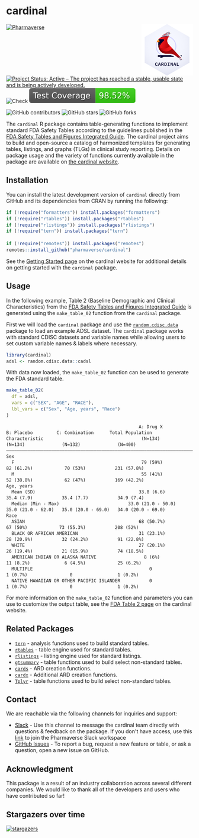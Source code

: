 # cardinal

<a href='https://pharmaverse.github.io/cardinal/'><img src="quarto/assets/images/logo/cardinal.png" align="right" height="139" style="max-width: 100%;"/></a>

<!-- start badges -->
[![Pharmaverse](https://pharmaverse.org/shields/cardinal.svg)](https://pharmaverse.org)
[![Project Status: Active – The project has reached a stable, usable state and is being actively developed.](https://www.repostatus.org/badges/latest/active.svg)](https://www.repostatus.org/#active)
![Check](https://github.com/pharmaverse/cardinal/actions/workflows/check.yaml/badge.svg)
![Test Coverage](https://raw.githubusercontent.com/pharmaverse/cardinal/_xml_coverage_reports/data/main/badge.svg)

![GitHub contributors](https://img.shields.io/github/contributors/pharmaverse/cardinal)
![GitHub stars](https://img.shields.io/github/stars/pharmaverse/cardinal?style=social)
![GitHub forks](https://img.shields.io/github/forks/pharmaverse/cardinal?style=social)
<!-- end badges -->

The `cardinal` R package contains table-generating functions to implement standard FDA Safety Tables according to the guidelines published in the [FDA Safety Tables and Figures Integrated Guide](https://downloads.regulations.gov/FDA-2022-N-1961-0046/attachment_1.pdf). The cardinal project aims to build and open-source a catalog of harmonized templates for generating tables, listings, and graphs (TLGs) in clinical study reporting. Details on package usage and the variety of functions currently available in the package are available on [the cardinal website](https://pharmaverse.github.io/cardinal/).

## Installation

You can install the latest development version of `cardinal` directly from GitHub and its dependencies from CRAN by running the following:

```r
if (!require("formatters")) install.packages("formatters")
if (!require("rtables")) install.packages("rtables")
if (!require("rlistings")) install.packages("rlistings")
if (!require("tern")) install.packages("tern")

if (!require("remotes")) install.packages("remotes")
remotes::install_github("pharmaverse/cardinal")
```

See the [Getting Started page](https://pharmaverse.github.io/cardinal/quarto/getting_started.html) on the cardinal website for additional details on getting started with the `cardinal` package.

## Usage

In the following example, Table 2 (Baseline Demographic and Clinical Characteristics) from the [FDA Safety Tables and Figures Integrated Guide](https://downloads.regulations.gov/FDA-2022-N-1961-0046/attachment_1.pdf) is generated using the `make_table_02` function from the `cardinal` package.

First we will load the `cardinal` package and use the [`random.cdisc.data`](https://github.com/insightsengineering/random.cdisc.data) package to load an example ADSL dataset. The `cardinal` package works with standard CDISC datasets and variable names while allowing users to set custom variable names & labels where necessary.

```r
library(cardinal)
adsl <- random.cdisc.data::cadsl
```

With data now loaded, the `make_table_02` function can be used to generate the FDA standard table.

```r
make_table_02(
  df = adsl,
  vars = c("SEX", "AGE", "RACE"),
  lbl_vars = c("Sex", "Age, years", "Race")
)
```

<!-- markdownlint-disable -->
```
                                                  A: Drug X            B: Placebo         C: Combination      Total Population 
Characteristic                                     (N=134)              (N=134)              (N=132)              (N=400)      
———————————————————————————————————————————————————————————————————————————————————————————————————————————————————————————————
Sex                                                                                                                            
  F                                                79 (59%)            82 (61.2%)            70 (53%)           231 (57.8%)    
  M                                                55 (41%)            52 (38.8%)            62 (47%)           169 (42.2%)    
Age, years                                                                                                                     
  Mean (SD)                                       33.8 (6.6)           35.4 (7.9)           35.4 (7.7)           34.9 (7.4)    
  Median (Min - Max)                          33.0 (21.0 - 50.0)   35.0 (21.0 - 62.0)   35.0 (20.0 - 69.0)   34.0 (20.0 - 69.0)
Race                                                                                                                           
  ASIAN                                           68 (50.7%)            67 (50%)            73 (55.3%)           208 (52%)     
  BLACK OR AFRICAN AMERICAN                       31 (23.1%)           28 (20.9%)           32 (24.2%)           91 (22.8%)    
  WHITE                                           27 (20.1%)           26 (19.4%)           21 (15.9%)           74 (18.5%)    
  AMERICAN INDIAN OR ALASKA NATIVE                  8 (6%)             11 (8.2%)             6 (4.5%)            25 (6.2%)     
  MULTIPLE                                            0                 1 (0.7%)                0                 1 (0.2%)     
  NATIVE HAWAIIAN OR OTHER PACIFIC ISLANDER           0                 1 (0.7%)                0                 1 (0.2%)     
```
<!-- markdownlint-restore -->

For more information on the `make_table_02` function and parameters you can use to customize the output table, see the [FDA Table 2 page](https://pharmaverse.github.io/cardinal/quarto/table-templates/template-table_02.html) on the cardinal website.

## Related Packages

* [`tern`](https://insightsengineering.github.io/tern/main/) - analysis functions used to build standard tables.
* [`rtables`](https://insightsengineering.github.io/rtables/main/) - table engine used for standard tables.
* [`rlistings`](https://insightsengineering.github.io/rlistings/main/) - listing engine used for standard listings.
* [`gtsummary`](https://www.danieldsjoberg.com/gtsummary/) - table functions used to build select non-standard tables.
* [`cards`](https://insightsengineering.github.io/cards/) - ARD creation functions.
* [`cardx`](https://insightsengineering.github.io/cardx/) - Additional ARD creation functions.
* [`Tplyr`](https://github.com/atorus-research/Tplyr) - table functions used to build select non-standard tables.

## Contact

We are reachable via the following channels for inquiries and support:

* [Slack](https://app.slack.com/client/T028PB489D3/C04MQS12MND) - Use this channel to message the cardinal team directly with questions & feedback on the package. If you don't have access, use this [link](https://join.slack.com/t/pharmaverse/shared_invite/zt-yv5atkr4-Np2ytJ6W_QKz_4Olo7Jo9A) to join the Pharmaverse Slack workspace
* [GitHub Issues](https://github.com/pharmaverse/cardinal/issues/new/choose) - To report a bug, request a new feature or table, or ask a question, open a new issue on GitHub.

## Acknowledgment

This package is a result of an industry collaboration across several different companies. We would like to thank all of the developers and users who have contributed so far!

## Stargazers over time

[![stargazers](https://starchart.cc/pharmaverse/cardinal.svg)](https://starchart.cc/pharmaverse/cardinal)
